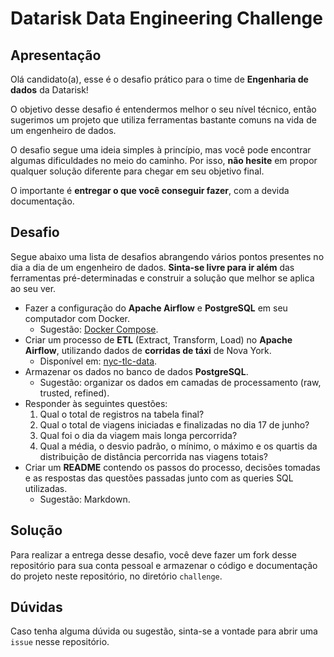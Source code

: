 # Datarisk Data Engineering Challenge

## Apresentação

Olá candidato(a), esse é o desafio prático para o time de **Engenharia de dados** da Datarisk!

O objetivo desse desafio é entendermos melhor o seu nível técnico, então sugerimos um projeto que utiliza ferramentas bastante comuns na vida de um engenheiro de dados.

O desafio segue uma ideia simples à princípio, mas você pode encontrar algumas dificuldades no meio do caminho. Por isso, **não hesite** em propor qualquer solução diferente para chegar em seu objetivo final.

O importante é **entregar o que você conseguir fazer**, com a devida documentação.

## Desafio

Segue abaixo uma lista de desafios abrangendo vários pontos presentes no dia a dia de um engenheiro de dados. **Sinta-se livre para ir além** das ferramentas pré-determinadas e construir a solução que melhor se aplica ao seu ver.

- Fazer a configuração do **Apache Airflow** e **PostgreSQL** em seu computador com Docker.
    - Sugestão: [Docker Compose](https://airflow.apache.org/docs/apache-airflow/stable/howto/docker-compose/index.html).
- Criar um processo de **ETL** (Extract, Transform, Load) no **Apache Airflow**, utilizando dados de **corridas de táxi** de Nova York.
    - Disponível em: [nyc-tlc-data](https://github.com/datarisk-io/data-engineering-challenge/tree/master/nyc-tlc-data).
- Armazenar os dados no banco de dados **PostgreSQL**.
    - Sugestão: organizar os dados em camadas de processamento (raw, trusted, refined).
- Responder às seguintes questões:
    1. Qual o total de registros na tabela final?
    2. Qual o total de viagens iniciadas e finalizadas no dia 17 de junho?
    3. Qual foi o dia da viagem mais longa percorrida?
    4. Qual a média, o desvio padrão, o mínimo, o máximo e os quartis da distribuição de distância percorrida nas viagens totais?
- Criar um **README** contendo os passos do processo, decisões tomadas e as respostas das questões passadas junto com as queries SQL utilizadas.
    - Sugestão: Markdown.

## Solução

Para realizar a entrega desse desafio, você deve fazer um fork desse repositório para sua conta pessoal e armazenar o código e documentação do projeto neste repositório, no diretório `challenge`.

## Dúvidas

Caso tenha alguma dúvida ou sugestão, sinta-se a vontade para abrir uma `issue` nesse repositório.